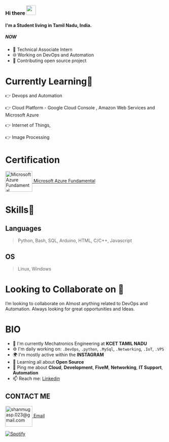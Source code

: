 ### Hi there  <img src="https://raw.githubusercontent.com/MartinHeinz/MartinHeinz/master/wave.gif" width="30px">


#### I'm a Student living in Tamil Nadu, India.

##### NOW

- 💼 Technical Associate Intern
- 🌐 Working on DevOps and Automation
- 💅 Contributing open source project

# Currently Learning🎯
👉 Devops and Automation

👉 Cloud Platform - Google Cloud Console , Amazon Web Services and Microsoft Azure 

👉 Internet of Things,

👉 Image Processing

# Certification

<a href=" https://www.credly.com/badges/fa601f2b-eff2-4237-8b3b-565fae441bc4/public_url" target="blank"><img align="center"
src="https://images.credly.com/size/340x340/images/6a254dad-77e5-4e71-8049-94e5c7a15981/azure-fundamentals-600x600.png"
alt="Microsoft Azure Fundamental" height="65" width="85" /> [Microsoft Azure Fundamental]( https://www.credly.com/badges/fa601f2b-eff2-4237-8b3b-565fae441bc4/public_url)

# Skills🥇

## Languages
> Python, Bash, SQL, Arduino, HTML, C/C++, Javascript

## OS
> Linux, Windows

# Looking to Collaborate on 👯
I’m looking to collaborate on Almost anything related to DevOps and Automation. Always looking for great opportunities and Ideas.  



# BIO

- 🏢 I'm currently Mechatronics Engineering at **KCET TAMIL NADU**
- ⚙️ I'm daily working on: `.DevOps`, `.python`, `.MySql`, `.Networking`, `.IoT`, `.VPS`
- 🌍 I'm mostly active within the **INSTAGRAM**
- 🌱 Learning all about **Open Source**
- 💬 Ping me about **Cloud**, **Development**, **FiveM**, **Networking**, **IT Support**, **Automation**
- 📫 Reach me: [Linkedin](https://www.linkedin.com/in/bs5/)

## CONTACT ME

<a href="mailto:shanmugasp.023@gmail.com" target="blank"><img align="center" src="https://1000logos.net/wp-content/uploads/2018/05/Gmail-logo.png" alt="shanmugasp.023@gmail.com" height="65" width="85" /> [Email](mailto:shanmugasp.023@gmail.com)
  
  [![Spotify](https://shanmu-github-spotify.vercel.app/api/spotify)](https://open.spotify.com/user/7e7nyhl8s3yp0h148tlkldeg2)
